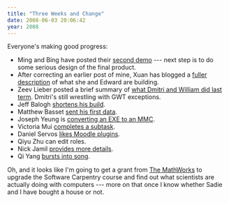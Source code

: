 ```yaml
---
title: "Three Weeks and Change"
date: 2008-06-03 20:06:42
year: 2008
---
```

Everyone's making good progress:
<ul>
	<li>Ming and Bing have posted their <a href="http://pipe3f.wordpress.com/2008/06/03/second-demo/">second demo</a> --- next step is to do some serious design of the final product.</li>
	<li>After correcting an earlier post of mine, Xuan has blogged a <a href="http://os161viz.blogspot.com/2008/06/week-41.html">fuller description</a> of what she and Edward are building.</li>
	<li>Zeev Lieber posted a brief summary of <a href="http://www.slashid.com/blog/2008/06/03/firefox-extension-underway/">what Dmitri and William did last term</a>. Dmitri's still wrestling with GWT exceptions.</li>
	<li>Jeff Balogh <a href="http://dojotoolkit.org/2008/06/04/5-minute-custom-build">shortens his build</a>.</li>
	<li>Matthew Basset <a href="http://mbasset.wordpress.com/2008/06/03/first-data-sent/">sent his first data</a>.</li>
	<li>Joseph Yeung is <a href="http://openafsmmc.wordpress.com/2008/06/04/sample-interface/">converting an EXE to an MMC</a>.</li>
	<li>Victoria Mui <a href="http://idea021.wordpress.com/2008/06/04/subproject-1-completed/">completes a subtask</a>.</li>
	<li>Daniel Servos <a href="http://hackerdan.com/programing/moodle-grade-book-plugins/">likes Moodle plugins</a>.</li>
	<li>Qiyu Zhu can edit roles.</li>
	<li>Nick Jamil <a href="http://nickjamil.livejournal.com/7658.html">provides more details</a>.</li>
	<li>Qi Yang <a href="http://summerwebcat.wordpress.com/2008/06/04/svn-my-best-friend/">bursts into song</a>.</li>
</ul>
Oh, and it looks like I'm going to get a grant from <a href="http://www.mathworks.com">The MathWorks</a> to upgrade the Software Carpentry course and find out what scientists are actually doing with computers --- more on that once I know whether Sadie and I have bought a house or not.
